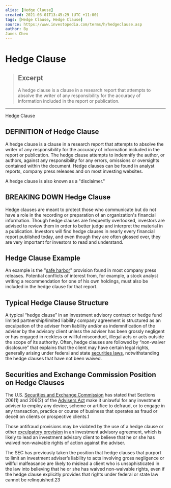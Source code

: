 ```yaml
---
alias: [Hedge Clause]
created: 2021-03-01T13:45:29 (UTC +11:00)
tags: [Hedge Clause, Hedge Clause]
source: https://www.investopedia.com/terms/h/hedgeclause.asp
author: By
James Chen
---
```


# Hedge Clause

> ## Excerpt
> A hedge clause is a clause in a research report that attempts to absolve the writer of any responsibility for the accuracy of information included in the report or publication.

---

Hedge Clause
## DEFINITION of Hedge Clause

A hedge clause is a clause in a research report that attempts to absolve the writer of any responsibility for the accuracy of information included in the report or publication. The hedge clause attempts to indemnify the author, or authors, against any responsibility for any errors, omissions or oversights contained within the document. Hedge clauses can be found in analyst reports, company press releases and on most investing websites.

A hedge clause is also known as a "disclaimer."

## BREAKING DOWN Hedge Clause

Hedge clauses are meant to protect those who communicate but do not have a role in the recording or preparation of an organization's financial information. Though hedge clauses are frequently overlooked, investors are advised to review them in order to better judge and interpret the material in a publication. Investors will find hedge clauses in nearly every financial report published today, and even though they are often glossed over, they are very important for investors to read and understand.

## Hedge Clause Example

An example is the "[safe harbor](https://www.investopedia.com/terms/s/safeharbor.asp)" provision found in most company press releases. Potential conflicts of interest from, for example, a stock analyst writing a recommendation for one of his own holdings, must also be included in the hedge clause for that report.

## Typical Hedge Clause Structure

A typical “hedge clause” in an investment advisory contract or hedge fund limited partnership/limited liability company agreement is structured as an exculpation of the adviser from liability and/or as indemnification of the adviser by the advisory client unless the adviser has been grossly negligent or has engaged in reckless or willful misconduct, illegal acts or acts outside the scope of its authority. Often, hedge clauses are followed by “non-waiver disclosure” that explains that the client may have certain legal rights, generally arising under federal and state [securities laws](https://www.investopedia.com/terms/s/stateadmin.asp), notwithstanding the hedge clauses that have not been waived.

## Securities and Exchange Commission Position on Hedge Clauses

The U.S. [Securities and Exchange Commission](https://www.investopedia.com/terms/s/sec.asp) has stated that Sections 206(1) and 206(2) of the [Advisers Act](https://www.investopedia.com/terms/i/investadvact.asp) make it unlawful for any investment adviser to employ any device, scheme or artifice to defraud, or to engage in any transaction, practice or course of business that operates as fraud or deceit on clients or prospective clients.1

Those antifraud provisions may be violated by the use of a hedge clause or other [exculpatory provision](https://www.investopedia.com/terms/e/exculpatory-clause.asp) in an investment advisory agreement, which is likely to lead an investment advisory client to believe that he or she has waived non-waivable rights of action against the adviser.

The SEC has previously taken the position that hedge clauses that purport to limit an investment adviser’s liability to acts involving gross negligence or willful malfeasance are likely to mislead a client who is unsophisticated in the law into believing that he or she has waived non-waivable rights, even if the hedge clause explicitly provides that rights under federal or state law cannot be relinquished.23
